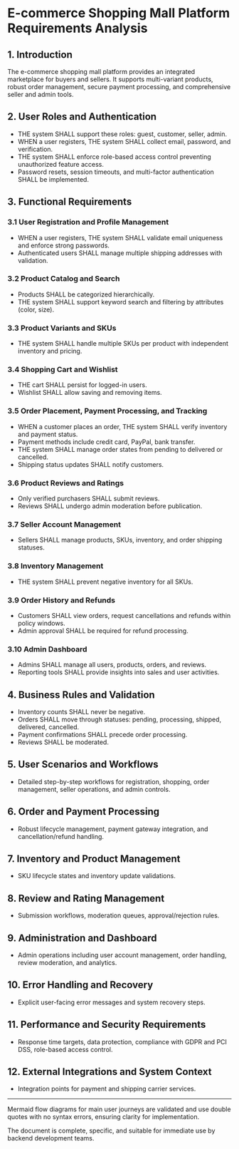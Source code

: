 # E-commerce Shopping Mall Platform Requirements Analysis

## 1. Introduction

The e-commerce shopping mall platform provides an integrated marketplace for buyers and sellers. It supports multi-variant products, robust order management, secure payment processing, and comprehensive seller and admin tools.

## 2. User Roles and Authentication

- THE system SHALL support these roles: guest, customer, seller, admin.
- WHEN a user registers, THE system SHALL collect email, password, and verification.
- THE system SHALL enforce role-based access control preventing unauthorized feature access.
- Password resets, session timeouts, and multi-factor authentication SHALL be implemented.

## 3. Functional Requirements

### 3.1 User Registration and Profile Management

- WHEN a user registers, THE system SHALL validate email uniqueness and enforce strong passwords.
- Authenticated users SHALL manage multiple shipping addresses with validation.

### 3.2 Product Catalog and Search

- Products SHALL be categorized hierarchically.
- THE system SHALL support keyword search and filtering by attributes (color, size).

### 3.3 Product Variants and SKUs

- THE system SHALL handle multiple SKUs per product with independent inventory and pricing.

### 3.4 Shopping Cart and Wishlist

- THE cart SHALL persist for logged-in users.
- Wishlist SHALL allow saving and removing items.

### 3.5 Order Placement, Payment Processing, and Tracking

- WHEN a customer places an order, THE system SHALL verify inventory and payment status.
- Payment methods include credit card, PayPal, bank transfer.
- THE system SHALL manage order states from pending to delivered or cancelled.
- Shipping status updates SHALL notify customers.

### 3.6 Product Reviews and Ratings

- Only verified purchasers SHALL submit reviews.
- Reviews SHALL undergo admin moderation before publication.

### 3.7 Seller Account Management

- Sellers SHALL manage products, SKUs, inventory, and order shipping statuses.

### 3.8 Inventory Management

- THE system SHALL prevent negative inventory for all SKUs.

### 3.9 Order History and Refunds

- Customers SHALL view orders, request cancellations and refunds within policy windows.
- Admin approval SHALL be required for refund processing.

### 3.10 Admin Dashboard

- Admins SHALL manage all users, products, orders, and reviews.
- Reporting tools SHALL provide insights into sales and user activities.

## 4. Business Rules and Validation

- Inventory counts SHALL never be negative.
- Orders SHALL move through statuses: pending, processing, shipped, delivered, cancelled.
- Payment confirmations SHALL precede order processing.
- Reviews SHALL be moderated.

## 5. User Scenarios and Workflows

- Detailed step-by-step workflows for registration, shopping, order management, seller operations, and admin controls.

## 6. Order and Payment Processing

- Robust lifecycle management, payment gateway integration, and cancellation/refund handling.

## 7. Inventory and Product Management

- SKU lifecycle states and inventory update validations.

## 8. Review and Rating Management

- Submission workflows, moderation queues, approval/rejection rules.

## 9. Administration and Dashboard

- Admin operations including user account management, order handling, review moderation, and analytics.

## 10. Error Handling and Recovery

- Explicit user-facing error messages and system recovery steps.

## 11. Performance and Security Requirements

- Response time targets, data protection, compliance with GDPR and PCI DSS, role-based access control.

## 12. External Integrations and System Context

- Integration points for payment and shipping carrier services.

---

Mermaid flow diagrams for main user journeys are validated and use double quotes with no syntax errors, ensuring clarity for implementation.

The document is complete, specific, and suitable for immediate use by backend development teams.